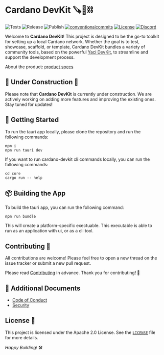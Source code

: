 # Cardano DevKit 🪚🔩⛓

<p align="left">
<img alt="Tests" src="https://github.com/cardano-foundation/cardano-devkit/actions/workflows/test.yml/badge.svg?branch=main" />
<img alt="Release" src="https://github.com/cardano-foundation/cardano-devkit/actions/workflows/release.yml/badge.svg?branch=main" />
<img alt="Publish" src="https://github.com/cardano-foundation/cardano-devkit/actions/workflows/publish.yml/badge.svg?branch=main" />
<a href="https://conventionalcommits.org"><img alt="conventionalcommits" src="https://img.shields.io/badge/Conventional%20Commits-1.0.0-%23FE5196?logo=conventionalcommits" /></a>
<a href="https://opensource.org/licenses/MIT"><img alt="License" src="https://img.shields.io/badge/License-MIT-green.svg" /></a>
<a href="https://discord.gg/4WVNHgQ7bP"><img alt="Discord" src="https://img.shields.io/discord/1022471509173882950?label=Discord"></a>
</p>

Welcome to **Cardano DevKit!** This project is designed to be the go-to toolkit for setting up a local Cardano network. Whether the goal is to test, showcase, scaffold, or template, Cardano DevKit bundles a variety of community tools, based on the powerful [Yaci DevKit](https://github.com/bloxbean/yaci-devkit), to streamline and support the development process.

About the product: [product specs](PRODUCT.md)

## 🚧 Under Construction 🚧

Please note that **Cardano DevKit** is currently under construction. We are actively working on adding more features and improving the existing ones. Stay tuned for updates! 

## 🚀 Getting Started

To run the tauri app locally, please clone the repository and run the following commands:

```
npm i
npm run tauri dev
```

If you want to run cardano-devkit cli commands locally, you can run the following commands:

```
cd core
cargo run -- help
```

## 📦 Building the App

To build the tauri app, you can run the following command:

```
npm run bundle
```

This will create a platform-specific exectuable. This executable is able to run as an application with ui, or as a cli tool.

## Contributing 🤝

All contributions are welcome! Please feel free to open a new thread on the issue tracker or submit a new pull request.

Please read [Contributing](CONTRIBUTING.md) in advance. Thank you for contributing! 💙

## 📓 Additional Documents
- [Code of Conduct](CODE_OF_CONDUCT.md)
- [Security](SECURITY.md)

## License 📄

This project is licensed under the Apache 2.0 License. See the [`LICENSE`](LICENSE) file for more details.

*Happy Building!* 🛠️
